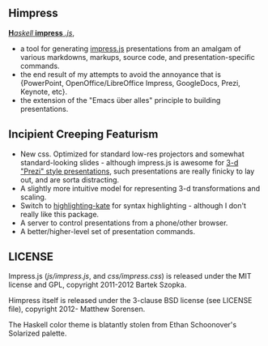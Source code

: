 Himpress
--------

[**H***askell* **impress** *.js*](http://matthewsorensen.github.com/himpress),

 + a tool for generating [impress.js](https://github.com/bartaz/impress.js) presentations from an amalgam of various markdowns, markups, source code, and presentation-specific commands.
 + the end result of my attempts to avoid the annoyance that is {PowerPoint, OpenOffice/LibreOffice Impress, GoogleDocs, Prezi, Keynote, etc}.
 + the extension of the "Emacs über alles" principle to building presentations.

Incipient Creeping Featurism
--------

 + New css. Optimized for standard low-res projectors and somewhat standard-looking slides - although impress.js is awesome for [3-d "Prezi" style presentations](http://bartaz.github.com/impress.js), such presentations are really finicky to lay out, and are sorta distracting.
 + A slightly more intuitive model for representing 3-d transformations and scaling.
 + Switch to [highlighting-kate](http://hackage.haskell.org/package/highlighting-kate-0.5.0.5) for syntax highlighting - although I don't really like this package.
 + A server to control presentations from a phone/other browser.
 + A better/higher-level set of presentation commands.

LICENSE
---------

Impress.js (*js/impress.js*, and *css/impress.css*) is released under the MIT license and GPL,
copyright 2011-2012 Bartek Szopka.

Himpress itself is released under the 3-clause BSD license (see LICENSE file), 
copyright 2012- Matthew Sorensen.

The Haskell color theme is blatantly stolen from Ethan Schoonover's Solarized palette.
